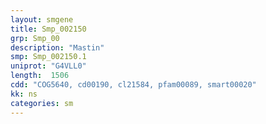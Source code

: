 ```yaml
---
layout: smgene
title: Smp_002150
grp: Smp_00
description: "Mastin"
smp: Smp_002150.1
uniprot: "G4VLL0"
length:  1506
cdd: "COG5640, cd00190, cl21584, pfam00089, smart00020"
kk: ns
categories: sm
---
```


